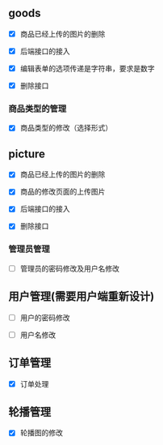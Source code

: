 ## goods

- [x] 商品已经上传的图片的删除


- [x] 后端接口的接入
- [x] 编辑表单的选项传递是字符串，要求是数字
- [x] 删除接口

### 商品类型的管理

- [x] 商品类型的修改（选择形式）

## picture

- [x] 商品已经上传的图片的删除
- [x] 商品的修改页面的上传图片

- [x] 后端接口的接入

- [x] 删除接口

### 管理员管理

- [ ] 管理员的密码修改及用户名修改

## 用户管理(需要用户端重新设计)

- [ ] 用户的密码修改

- [ ] 用户名修改

  



## 订单管理

- [x] 订单处理



## 轮播管理

- [x] 轮播图的修改